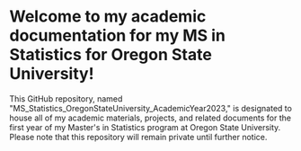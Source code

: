 # Welcome to my academic documentation for my MS in Statistics for Oregon State University!
This GitHub repository, named "MS_Statistics_OregonStateUniversity_AcademicYear2023," is designated to house all of my academic materials, projects, and related documents for the first year of my Master's in Statistics program at Oregon State University. Please note that this repository will remain private until further notice.

